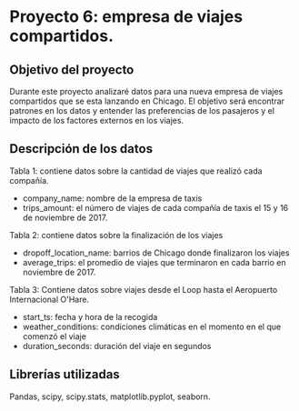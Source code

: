 # Proyecto 6: empresa de viajes compartidos.

## Objetivo del proyecto

Durante este proyecto analizaré datos para una nueva empresa de viajes compartidos que se esta lanzando en Chicago. El objetivo será encontrar patrones en los datos y entender las preferencias de los pasajeros y el impacto de los factores externos en los viajes.

## Descripción de los datos

Tabla 1: contiene datos sobre la cantidad de viajes que realizó cada compañía.
- company_name: nombre de la empresa de taxis
- trips_amount: el número de viajes de cada compañía de taxis el 15 y 16 de noviembre de 2017.

Tabla 2: contiene datos sobre la finalización de los viajes
- dropoff_location_name: barrios de Chicago donde finalizaron los viajes
- average_trips: el promedio de viajes que terminaron en cada barrio en noviembre de 2017.

Tabla 3: Contiene datos sobre viajes desde el Loop hasta el Aeropuerto Internacional O'Hare.
- start_ts: fecha y hora de la recogida
- weather_conditions: condiciones climáticas en el momento en el que comenzó el viaje
- duration_seconds: duración del viaje en segundos

## Librerías utilizadas
Pandas, scipy, scipy.stats, matplotlib.pyplot, seaborn.
